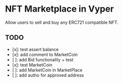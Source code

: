 # NFT Marketplace in Vyper

Allow users to sell and buy any ERC721 compatible NFT.


## TODO
- [x]: test assert balance
- [x]: add comment to MarketCoin
- [ ]: add Bid functionality + test
- [x]: test MarketCoin
- [ ]: add MarketCoin in MarketPlace
- [ ]: add autho for approved address